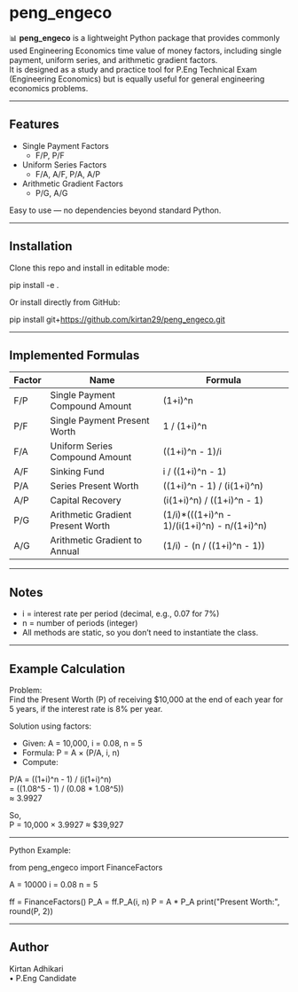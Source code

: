 # peng_engeco

📊 **peng_engeco** is a lightweight Python package that provides commonly used Engineering Economics time value of money factors, including single payment, uniform series, and arithmetic gradient factors.  
It is designed as a study and practice tool for P.Eng Technical Exam (Engineering Economics) but is equally useful for general engineering economics problems.  

---

## Features
- Single Payment Factors  
  - F/P, P/F  
- Uniform Series Factors  
  - F/A, A/F, P/A, A/P  
- Arithmetic Gradient Factors  
  - P/G, A/G  

Easy to use — no dependencies beyond standard Python.  

---

## Installation

Clone this repo and install in editable mode:

pip install -e .

Or install directly from GitHub:

pip install git+https://github.com/kirtan29/peng_engeco.git

---

## Implemented Formulas

| Factor | Name | Formula |
|--------|------|---------|
| F/P | Single Payment Compound Amount | (1+i)^n |
| P/F | Single Payment Present Worth   | 1 / (1+i)^n |
| F/A | Uniform Series Compound Amount | ((1+i)^n - 1)/i |
| A/F | Sinking Fund                   | i / ((1+i)^n - 1) |
| P/A | Series Present Worth           | ((1+i)^n - 1) / (i(1+i)^n) |
| A/P | Capital Recovery               | (i(1+i)^n) / ((1+i)^n - 1) |
| P/G | Arithmetic Gradient Present Worth | (1/i)*(((1+i)^n - 1)/(i(1+i)^n) - n/(1+i)^n) |
| A/G | Arithmetic Gradient to Annual  | (1/i) - (n / ((1+i)^n - 1)) |

---

## Notes

- i = interest rate per period (decimal, e.g., 0.07 for 7%)  
- n = number of periods (integer)  
- All methods are static, so you don’t need to instantiate the class.  

---

## Example Calculation

Problem:  
Find the Present Worth (P) of receiving $10,000 at the end of each year for 5 years, if the interest rate is 8% per year.

Solution using factors:  

- Given: A = 10,000, i = 0.08, n = 5  
- Formula: P = A × (P/A, i, n)  
- Compute:  

P/A = ((1+i)^n - 1) / (i(1+i)^n)  
    = ((1.08^5 - 1) / (0.08 * 1.08^5))  
    ≈ 3.9927  

So,  
P = 10,000 × 3.9927 ≈ $39,927

---

Python Example:

from peng_engeco import FinanceFactors

A = 10000
i = 0.08
n = 5

ff = FinanceFactors()
P_A = ff.P_A(i, n)
P = A * P_A
print("Present Worth:", round(P, 2))

---

## Author

Kirtan Adhikari  
• P.Eng Candidate